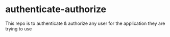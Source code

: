 # authenticate-authorize
This repo is to authenticate & authorize any user for the application they are trying to use
